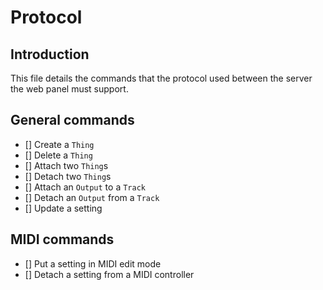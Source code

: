 # Protocol

## Introduction

This file details the commands that the protocol used between the server the web panel must support.

## General commands

- [] Create a `Thing`
- [] Delete a `Thing`
- [] Attach two `Thing`s
- [] Detach two `Thing`s
- [] Attach an `Output` to a `Track`
- [] Detach an `Output` from a `Track`
- [] Update a setting

## MIDI commands

- [] Put a setting in MIDI edit mode
- [] Detach a setting from a MIDI controller
